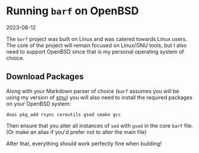 # Running `barf` on OpenBSD

2023-08-12

The `barf` project was built on Linux and was catered towards Linux users. The core of the project will remain focused on Linux/GNU tools, but I also need to support OpenBSD since that is my personal operating system of choice.

## Download Packages

Along with your Markdown parser of choice (`barf` assumes you will be using my version of [smu](https://git.sr.ht/~bt/smu)) you will also need to install the required packages on your OpenBSD system:

```
doas pkg_add rsync coreutils gsed cmake gcc
```

Then ensure that you alter all instances of `sed` with `gsed` in the core `barf` file. (Or make an alias if you'd prefer not to alter the main file)

After that, everything should work perfectly fine when building!
